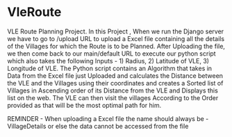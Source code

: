 # VleRoute
VLE Route Planning Project.
In this Project , When we run the Django server we have to go to /upload URL to upload a Excel file containing all the details of the Villages for which the Route is to be Planned.
After Uploading the file, we then come back to our main/default URL to execute our python script which also takes the following Inputs - 1) Radius, 2) Latitude of VLE, 3) Longitude of VLE. 
The Python script contains an Algorithm that takes in Data from the Excel file just Uploaded and calculates the Distance between the VLE and the Villages using their coordinates and creates a Sorted list of Villages in Ascending order of its Distance from the VLE and Displays this list on the web. The VLE can then visit the villages According to the Order provided as that will be the most optimal path for him.

REMINDER - When uploading a Excel file the name should always be  - VillageDetails
           or else the data cannot be accessed from the file
